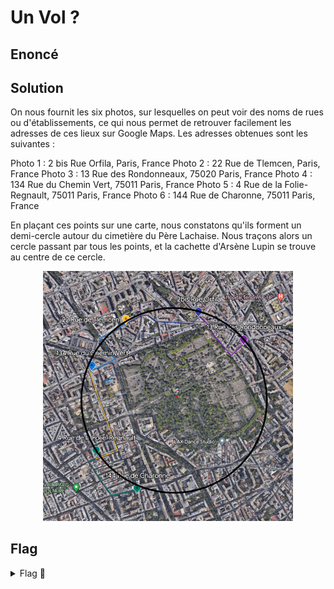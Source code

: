 # Un Vol ?

## Enoncé



## Solution

On nous fournit les six photos, sur lesquelles on peut voir des noms de rues ou d'établissements, ce qui nous permet de retrouver facilement les adresses de ces lieux sur Google Maps. Les adresses obtenues sont les suivantes :

Photo 1 : 2 bis Rue Orfila, Paris, France
Photo 2 : 22 Rue de Tlemcen, Paris, France
Photo 3 : 13 Rue des Rondonneaux, 75020 Paris, France
Photo 4 : 134 Rue du Chemin Vert, 75011 Paris, France
Photo 5 : 4 Rue de la Folie-Regnault, 75011 Paris, France
Photo 6 : 144 Rue de Charonne, 75011 Paris, France

En plaçant ces points sur une carte, nous constatons qu'ils forment un demi-cercle autour du cimetière du Père Lachaise. Nous traçons alors un cercle passant par tous les points, et la cachette d'Arsène Lupin se trouve au centre de ce cercle.

<p align="center"><img src="Carte.png" alt="Carte" width="400"></p>

## Flag

<details>
<summary> Flag 🚩</summary>

```
404CTF{tombe_de_frederic_chopin}
```